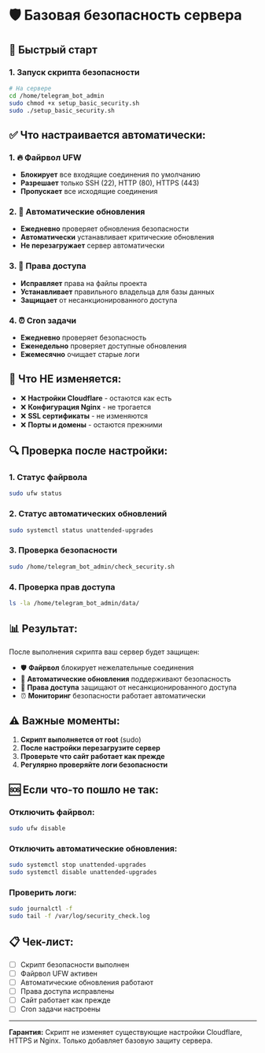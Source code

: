 # 🛡️ Базовая безопасность сервера

## 🚀 Быстрый старт

### 1. Запуск скрипта безопасности
```bash
# На сервере
cd /home/telegram_bot_admin
sudo chmod +x setup_basic_security.sh
sudo ./setup_basic_security.sh
```

## ✅ Что настраивается автоматически:

### 1. 🔥 Файрвол UFW
- **Блокирует** все входящие соединения по умолчанию
- **Разрешает** только SSH (22), HTTP (80), HTTPS (443)
- **Пропускает** все исходящие соединения

### 2. 🔄 Автоматические обновления
- **Ежедневно** проверяет обновления безопасности
- **Автоматически** устанавливает критические обновления
- **Не перезагружает** сервер автоматически

### 3. 🔐 Права доступа
- **Исправляет** права на файлы проекта
- **Устанавливает** правильного владельца для базы данных
- **Защищает** от несанкционированного доступа

### 4. ⏰ Cron задачи
- **Ежедневно** проверяет безопасность
- **Еженедельно** проверяет доступные обновления
- **Ежемесячно** очищает старые логи

## 🚫 Что НЕ изменяется:

- ❌ **Настройки Cloudflare** - остаются как есть
- ❌ **Конфигурация Nginx** - не трогается
- ❌ **SSL сертификаты** - не изменяются
- ❌ **Порты и домены** - остаются прежними

## 🔍 Проверка после настройки:

### 1. Статус файрвола
```bash
sudo ufw status
```

### 2. Статус автоматических обновлений
```bash
sudo systemctl status unattended-upgrades
```

### 3. Проверка безопасности
```bash
sudo /home/telegram_bot_admin/check_security.sh
```

### 4. Проверка прав доступа
```bash
ls -la /home/telegram_bot_admin/data/
```

## 📊 Результат:

После выполнения скрипта ваш сервер будет защищен:
- 🛡️ **Файрвол** блокирует нежелательные соединения
- 🔄 **Автоматические обновления** поддерживают безопасность
- 🔐 **Права доступа** защищают от несанкционированного доступа
- ⏰ **Мониторинг** безопасности работает автоматически

## ⚠️ Важные моменты:

1. **Скрипт выполняется от root** (sudo)
2. **После настройки перезагрузите сервер**
3. **Проверьте что сайт работает как прежде**
4. **Регулярно проверяйте логи безопасности**

## 🆘 Если что-то пошло не так:

### Отключить файрвол:
```bash
sudo ufw disable
```

### Отключить автоматические обновления:
```bash
sudo systemctl stop unattended-upgrades
sudo systemctl disable unattended-upgrades
```

### Проверить логи:
```bash
sudo journalctl -f
sudo tail -f /var/log/security_check.log
```

## 📋 Чек-лист:

- [ ] Скрипт безопасности выполнен
- [ ] Файрвол UFW активен
- [ ] Автоматические обновления работают
- [ ] Права доступа исправлены
- [ ] Сайт работает как прежде
- [ ] Cron задачи настроены

---

**Гарантия:** Скрипт не изменяет существующие настройки Cloudflare, HTTPS и Nginx. Только добавляет базовую защиту сервера.
